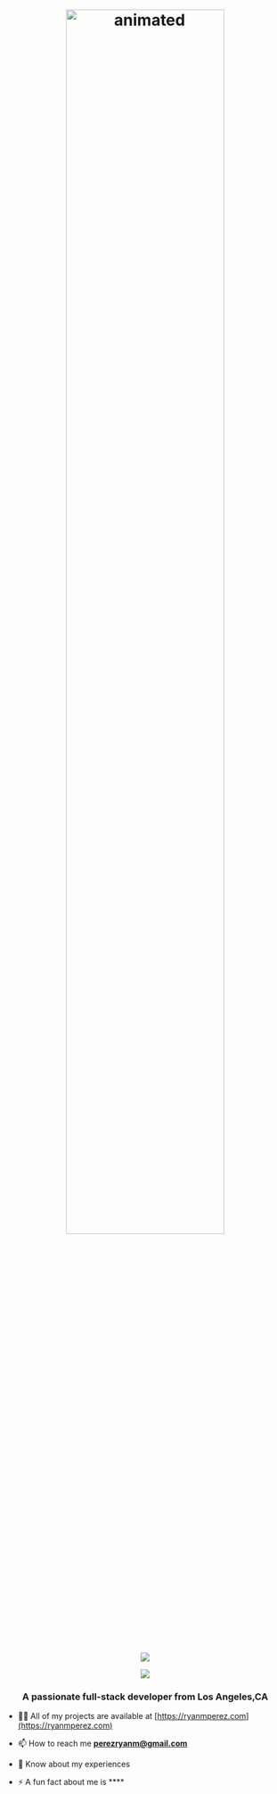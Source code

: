 <h1 align="center"><img  width=75% height=75% src="https://user-images.githubusercontent.com/100801498/176010555-fbfe752a-1d5e-41c4-b0f8-9b73bdfd0bca.gif" alt="animated" /></h1>



<p align="center">
  <img align="center" src="https://github-readme-stats-six-delta-16.vercel.app/api?username=Ryan-Perez&show_icons=true&theme=cobalt&hide_border=true" />
</p>
<p align="center">
  <img align="center" src="https://github-readme-stats-six-delta-16.vercel.app/api/top-langs/?username=Ryan-Perez&theme=cobalt&hide_border=true&layout=compact" />
</p>

<h3 align="center">A passionate full-stack developer from Los Angeles,CA</h3>

- 👨‍💻 All of my projects are available at [https://ryanmperez.com](https://ryanmperez.com)

- 📫 How to reach me **perezryanm@gmail.com**

- 📄 Know about my experiences []()

- ⚡ A fun fact about me is ****
